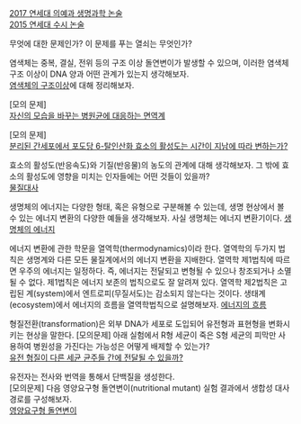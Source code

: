[2017 연세대 의예과 생명과학 논술](pdf/2017_연대_의예과_논술_생명과학.pdf)   
[2015 연세대 수시 논술](pdf/2015연대수시논술.pdf) 

무엇에 대한 문제인가? 이 문제를 푸는 열쇠는 무엇인가?    
   
염색체는 중복, 결실, 전위 등의 구조 이상 돌연변이가 발생할 수 있으며, 이러한 염색체 구조 이상이 DNA 양과 어떤 관계가 있는지 생각해보자.  
[염색체의 구조이상](http://study.zum.com/book/13676)에 대해 정리해보자.   

[모의 문제]   
[자신의 모습을 바꾸는 병원균에 대응하는 면역계](pdf/immune.pdf)     

[모의 문제]   
[분리된 간세포에서 포도당 6-탈인산화 효소의 활성도는 시간이 지남에 따라 변하는가?](pdf/효소활성도의변화.pdf)     

효소의 활성도(반응속도)와 기질(반응물)의 농도의 관계에 대해 생각해보자. 그 밖에 효소의 활성도에 영향을 미치는 인자들에는 어떤 것들이 있을까?      
[물질대사](md/metabolism.md)   
  
생명체의 에너지는 다양한 형태, 혹은 유형으로 구분해볼 수 있는데, 생명 현상에서 볼 수 있는 에너지 변환의 다양한 예들을 생각해보자. 사실 생명체는 에너지 변환기이다. 
[생명체의 에너지](md/energy.md)    

에너지 변환에 관한 학문을 열역학(thermodynamics)이라 한다. 열역학의 두가지 법칙은 생명계와 다른 모든 물질계에서의 에너지 변환을 지배한다. 
열역학 제1법칙에 따르면 우주의 에너지는 일정하다. 즉, 에너지는 전달되고 변형될 수 있으나 창조되거나 소멸될 수 없다. 제1법칙은 에너지 보존의 법칙으로도 잘 알려져 있다. 열역학 제2법칙은 고립된 계(system)에서 엔트로피(무질서도)는 감소되지 않는다는 것이다. 생태계(ecosystem)에서 에너지의 흐름을 열역학법칙으로 설명해보자. [에너지의 흐름](http://study.zum.com/book/13138)

형질전환(transformation)은 외부 DNA가 세포로 도입되어 유전형과 표현형을 변화시키는 현상을 말한다. 
[모의문제] 아래 실험에서 R형 세균이 죽은 S형 세균의 피막만 사용하여 병원성을 가진다는 가능성은 어떻게 배제할 수 있는가?   
[유전 형질이 다른 세균 균주들 간에 전달될 수 있을까?](pdf/transformation.pdf)   

유전자는 전사와 번역을 통해서 단백질을 생성한다.    
[모의문제] 다음 영양요구형 돌연변이(nutritional mutant) 실험 결과에서 생합성 대사경로를 구성해보자.      
[영양요구형 돌연변이](pdf/nutritionalmutant.pdf)     





















  


